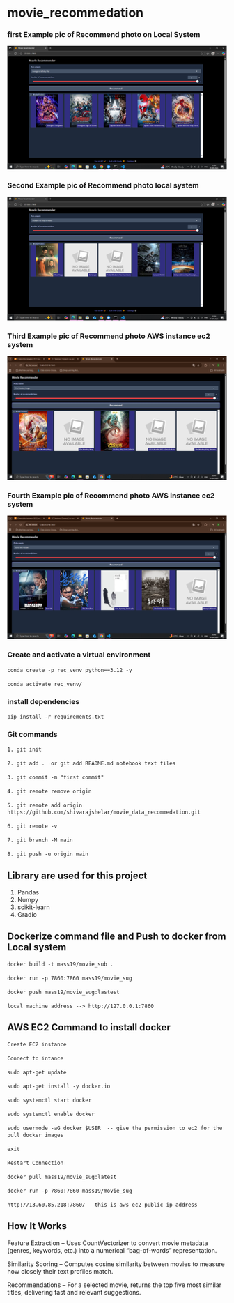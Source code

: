 # movie_recommedation 

### first Example pic of Recommend photo on Local System
![Movie Recommender Screenshot](images/demo4.png)

### Second Example pic of Recommend photo local system
![Movie Recommender Screenshot](images/demo6.png)

### Third Example pic of Recommend photo AWS instance ec2 system 
![Movie Recommender Screenshot](images/demo8.png)

### Fourth Example pic of Recommend photo AWS instance ec2 system 
![Movie Recommender Screenshot](images/demo7.png)



### Create and activate a virtual environment
```
conda create -p rec_venv python==3.12 -y

conda activate rec_venv/

```
### install dependencies
```
pip install -r requirements.txt

```
### Git commands

```
1. git init

2. git add .  or git add README.md notebook text files

3. git commit -m "first commit"

4. git remote remove origin

5. git remote add origin https://github.com/shivarajshelar/movie_data_recommedation.git

6. git remote -v

7. git branch -M main

8. git push -u origin main 

```
## Library are used for this project

1. Pandas
2. Numpy
3. scikit-learn
4. Gradio

##  Dockerize command file and Push to docker from Local system
```
docker build -t mass19/movie_sub .

docker run -p 7860:7860 mass19/movie_sug

docker push mass19/movie_sug:lastest

local machine address --> http://127.0.0.1:7860

```

## AWS EC2 Command to install docker 

```
Create EC2 instance 

Connect to intance

sudo apt-get update 

sudo apt-get install -y docker.io

sudo systemctl start docker 

sudo systemctl enable docker 

sudo usermode -aG docker $USER  -- give the permission to ec2 for the pull docker images

exit

Restart Connection

docker pull mass19/movie_sug:latest

docker run -p 7860:7860 mass19/movie_sug

http://13.60.85.218:7860/   this is aws ec2 public ip address

```

## How It Works

Feature Extraction – Uses CountVectorizer to convert movie metadata (genres, keywords, etc.) into a numerical “bag-of-words” representation.

Similarity Scoring – Computes cosine similarity between movies to measure how closely their text profiles match.

Recommendations – For a selected movie, returns the top five most similar titles, delivering fast and relevant suggestions.
